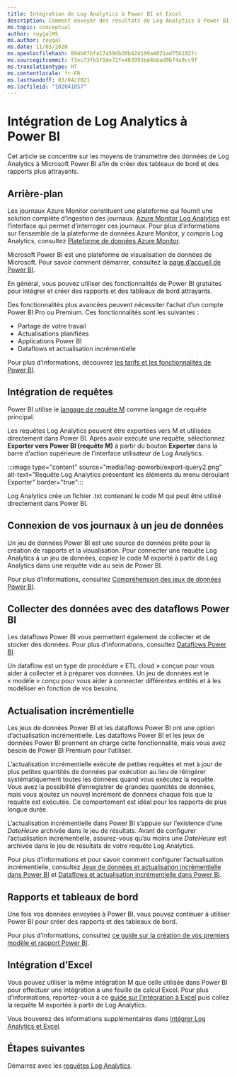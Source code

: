```yaml
---
title: Intégration de Log Analytics à Power BI et Excel
description: Comment envoyer des résultats de Log Analytics à Power BI
ms.topic: conceptual
author: roygalMS
ms.author: roygal
ms.date: 11/03/2020
ms.openlocfilehash: 894b87bfa17a59db20b424199a4021ad75b182fc
ms.sourcegitcommit: f3ec73fb5f8de72fe483995bd4bbad9b74a9cc9f
ms.translationtype: HT
ms.contentlocale: fr-FR
ms.lasthandoff: 03/04/2021
ms.locfileid: "102041057"
---
```

# <a name="log-analytics-integration-with-power-bi"></a>Intégration de Log Analytics à Power BI

Cet article se concentre sur les moyens de transmettre des données de Log Analytics à Microsoft Power BI afin de créer des tableaux de bord et des rapports plus attrayants. 

## <a name="background"></a>Arrière-plan 

Les journaux Azure Monitor constituent une plateforme qui fournit une solution complète d’ingestion des journaux. [Azure Monitor Log Analytics](../platform/data-platform.md#) est l’interface qui permet d’interroger ces journaux. Pour plus d’informations sur l’ensemble de la plateforme de données Azure Monitor, y compris Log Analytics, consultez [Plateforme de données Azure Monitor](../data-platform.md). 

Microsoft Power BI est une plateforme de visualisation de données de Microsoft. Pour savoir comment démarrer, consultez la [page d’accueil de Power BI](https://powerbi.microsoft.com/). 


En général, vous pouvez utiliser des fonctionnalités de Power BI gratuites pour intégrer et créer des rapports et des tableaux de bord attrayants.

Des fonctionnalités plus avancées peuvent nécessiter l’achat d’un compte Power BI Pro ou Premium. Ces fonctionnalités sont les suivantes : 
 - Partage de votre travail 
 - Actualisations planifiées
 - Applications Power BI 
 - Dataflows et actualisation incrémentielle 

Pour plus d’informations, découvrez [les tarifs et les fonctionnalités de Power BI](https://powerbi.microsoft.com/pricing/). 

## <a name="integrating-queries"></a>Intégration de requêtes  

Power BI utilise le [langage de requête M](/powerquery-m/power-query-m-language-specification/) comme langage de requête principal. 

Les requêtes Log Analytics peuvent être exportées vers M et utilisées directement dans Power BI. Après avoir exécuté une requête, sélectionnez **Exporter vers Power BI (requête M)** à partir du bouton **Exporter** dans la barre d’action supérieure de l’interface utilisateur de Log Analytics.


:::image type="content" source="media/log-powerbi/export-query2.png" alt-text="Requête Log Analytics présentant les éléments du menu déroulant Exporter" border="true":::

Log Analytics crée un fichier .txt contenant le code M qui peut être utilisé directement dans Power BI.

## <a name="connecting-your-logs-to-a-dataset"></a>Connexion de vos journaux à un jeu de données 

Un jeu de données Power BI est une source de données prête pour la création de rapports et la visualisation. Pour connecter une requête Log Analytics à un jeu de données, copiez le code M exporté à partir de Log Analytics dans une requête vide au sein de Power BI. 

Pour plus d’informations, consultez [Compréhension des jeux de données Power BI](/power-bi/service-datasets-understand/). 

## <a name="collect-data-with-power-bi-dataflows"></a>Collecter des données avec des dataflows Power BI 

Les dataflows Power BI vous permettent également de collecter et de stocker des données. Pour plus d’informations, consultez [Dataflows Power BI](/power-bi/service-dataflows-overview).

Un dataflow est un type de procédure « ETL cloud » conçue pour vous aider à collecter et à préparer vos données. Un jeu de données est le « modèle » conçu pour vous aider à connecter différentes entités et à les modéliser en fonction de vos besoins.

## <a name="incremental-refresh"></a>Actualisation incrémentielle 

Les jeux de données Power BI et les dataflows Power BI ont une option d’actualisation incrémentielle. Les dataflows Power BI et les jeux de données Power BI prennent en charge cette fonctionnalité, mais vous avez besoin de Power BI Premium pour l’utiliser.  


L’actualisation incrémentielle exécute de petites requêtes et met à jour de plus petites quantités de données par exécution au lieu de réingérer systématiquement toutes les données quand vous exécutez la requête. Vous avez la possibilité d’enregistrer de grandes quantités de données, mais vous ajoutez un nouvel incrément de données chaque fois que la requête est exécutée. Ce comportement est idéal pour les rapports de plus longue durée.

L’actualisation incrémentielle dans Power BI s’appuie sur l’existence d’une *DateHeure* archivée dans le jeu de résultats. Avant de configurer l’actualisation incrémentielle, assurez-vous qu’au moins une *DateHeure* est archivée dans le jeu de résultats de votre requête Log Analytics. 

Pour plus d’informations et pour savoir comment configurer l’actualisation incrémentielle, consultez [Jeux de données et actualisation incrémentielle dans Power BI](/power-bi/service-premium-incremental-refresh) et [Dataflows et actualisation incrémentielle dans Power BI](/power-bi/service-dataflows-incremental-refresh).

## <a name="reports-and-dashboards"></a>Rapports et tableaux de bord

Une fois vos données envoyées à Power BI, vous pouvez continuer à utiliser Power BI pour créer des rapports et des tableaux de bord.

Pour plus d’informations, consultez [ce guide sur la création de vos premiers modèle et rapport Power BI](/learn/modules/build-your-first-power-bi-report/).  

## <a name="excel-integration"></a>Intégration d’Excel

Vous pouvez utiliser la même intégration M que celle utilisée dans Power BI pour effectuer une intégration à une feuille de calcul Excel. Pour plus d’informations, reportez-vous à ce [guide sur l’intégration à Excel](https://support.microsoft.com/office/import-data-from-external-data-sources-power-query-be4330b3-5356-486c-a168-b68e9e616f5a) puis collez la requête M exportée à partir de Log Analytics.

Vous trouverez des informations supplémentaires dans [Intégrer Log Analytics et Excel](log-excel.md).

## <a name="next-steps"></a>Étapes suivantes

Démarrez avec les [requêtes Log Analytics](./log-query-overview.md).